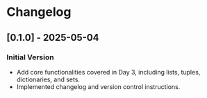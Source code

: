 # Changelog

## [0.1.0] - 2025-05-04

### Initial Version

- Add core functionalities covered in Day 3, including lists, tuples, dictionaries, and sets.
- Implemented changelog and version control instructions.
